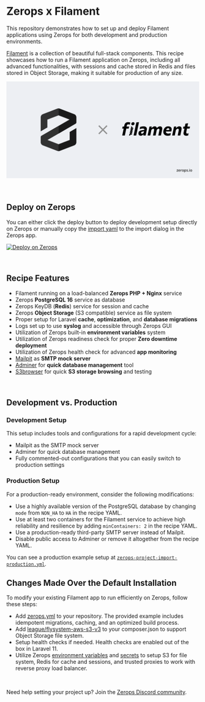 # Zerops x Filament

This repository demonstrates how to set up and deploy Filament applications using Zerops for both development and
production environments.

[Filament](https://filamentphp.com) is a collection of beautiful full-stack components. This recipe showcases how to run
a Filament application on Zerops, including all advanced functionalities, with sessions and cache stored in Redis and
files stored in Object Storage, making it suitable for production of any size.

![FilamentZerops](https://github.com/zeropsio/recipe-shared-assets/blob/main/covers/svg/cover-filament.svg)

<br/>

## Deploy on Zerops

You can either click the deploy button to deploy development setup directly on Zerops or manually copy
the [import yaml](https://github.com/zeropsio/recipe-laravel-jetstream/blob/main/zerops-project-import.yml) to the
import dialog in the Zerops app.

[![Deploy on Zerops](https://github.com/zeropsio/recipe-shared-assets/blob/main/deploy-button/green/deploy-button.svg)](https://app.zerops.io/recipe/laravel)

<br/>

## Recipe Features

- Filament running on a load-balanced **Zerops PHP + Nginx** service
- Zerops **PostgreSQL 16** service as database
- Zerops KeyDB (**Redis**) service for session and cache
- Zerops **Object Storage** (S3 compatible) service as file system
- Proper setup for Laravel **cache**, **optimization**, and **database migrations**
- Logs set up to use **syslog** and accessible through Zerops GUI
- Utilization of Zerops built-in **environment variables** system
- Utilization of Zerops readiness check for proper **Zero downtime deployment**
- Utilization of Zerops health check for advanced **app monitoring**
- [Mailpit](https://github.com/axllent/mailpit) as **SMTP mock server**
- [Adminer](https://www.adminer.org) for **quick database management** tool
- [S3browser](https://github.com/zeropsio/s3browser) for quick **S3 storage browsing** and testing

<br/>

## Development vs. Production

### Development Setup

This setup includes tools and configurations for a rapid development cycle:

- Mailpit as the SMTP mock server
- Adminer for quick database management
- Fully commented-out configurations that you can easily switch to production settings

### Production Setup

For a production-ready environment, consider the following modifications:

- Use a highly available version of the PostgreSQL database by changing `mode` from `NON_HA` to `HA` in the recipe YAML.
- Use at least two containers for the Filament service to achieve high reliability and resilience by adding
  `minContainers: 2` in the recipe YAML.
- Use a production-ready third-party SMTP server instead of Mailpit.
- Disable public access to Adminer or remove it altogether from the recipe YAML.

You can see a production example setup at [`zerops-project-import-production.yml`](https://github.com/zeropsio/recipe-filament/blob/main/zerops-project-import-production.yml).

## Changes Made Over the Default Installation

To modify your existing Filament app to run efficiently on Zerops, follow these steps:

- Add [zerops.yml](https://github.com/zeropsio/recipe-filament/blob/main/zerops.yml) to your repository. The provided
  example includes idempotent migrations, caching, and an optimized build process.
- Add [league/flysystem-aws-s3-v3](https://github.com/zeropsio/recipe-filament/blob/main/composer.json#L23) to your
  composer.json to support Object Storage file system.
- Setup health checks if needed. Health checks are enabled out of the box in Laravel 11.
- Utilize Zerops [environment variables](https://github.com/zeropsio/recipe-filament/blob/main/zerops.yml#L22-L73)
  and [secrets](https://github.com/zeropsio/recipe-filament/blob/main/zerops-project-import.yml#L13-L14) to setup S3 for
  file system, Redis for cache and sessions, and trusted proxies to work with reverse proxy load balancer.

<br/>

Need help setting your project up? Join the [Zerops Discord community](https://discord.com/invite/WDvCZ54).

